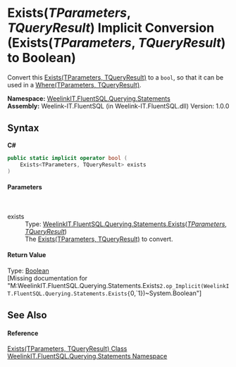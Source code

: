 # Exists(*TParameters*, *TQueryResult*)&nbsp;Implicit Conversion (Exists(*TParameters*, *TQueryResult*) to Boolean)
 

Convert this <a href="b9177aa8-3588-7963-4c93-801bc5b9bb7b">Exists(TParameters, TQueryResult)</a> to a `bool`, so that it can be used in a <a href="36a7454c-4550-b129-5cbf-e5e695cc1bb7">Where(TParameters, TQueryResult)</a>.

**Namespace:**&nbsp;<a href="b0392358-8a14-f4ef-0b6f-e6856848b769">WeelinkIT.FluentSQL.Querying.Statements</a><br />**Assembly:**&nbsp;Weelink-IT.FluentSQL (in Weelink-IT.FluentSQL.dll) Version: 1.0.0

## Syntax

**C#**<br />
``` C#
public static implicit operator bool (
	Exists<TParameters, TQueryResult> exists
)
```


#### Parameters
&nbsp;<dl><dt>exists</dt><dd>Type: <a href="b9177aa8-3588-7963-4c93-801bc5b9bb7b">WeelinkIT.FluentSQL.Querying.Statements.Exists</a>(<a href="b9177aa8-3588-7963-4c93-801bc5b9bb7b">*TParameters*</a>, <a href="b9177aa8-3588-7963-4c93-801bc5b9bb7b">*TQueryResult*</a>)<br />The <a href="b9177aa8-3588-7963-4c93-801bc5b9bb7b">Exists(TParameters, TQueryResult)</a> to convert.</dd></dl>

#### Return Value
Type: <a href="http://msdn2.microsoft.com/en-us/library/a28wyd50" target="_blank">Boolean</a><br />\[Missing <returns> documentation for "M:WeelinkIT.FluentSQL.Querying.Statements.Exists`2.op_Implicit(WeelinkIT.FluentSQL.Querying.Statements.Exists{`0,`1})~System.Boolean"\]

## See Also


#### Reference
<a href="b9177aa8-3588-7963-4c93-801bc5b9bb7b">Exists(TParameters, TQueryResult) Class</a><br /><a href="b0392358-8a14-f4ef-0b6f-e6856848b769">WeelinkIT.FluentSQL.Querying.Statements Namespace</a><br />